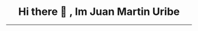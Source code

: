 <h1 align="center">
    <b>Hi there 👋 , Im Juan Martin Uribe</b>
</h1>
<hr />
                                                                    
<!--
**JuanMartinUribe/JuanMartinUribe** is a ✨ _special_ ✨ repository because its `README.md` (this file) appears on your GitHub profile.

Here are some ideas to get you started:

- 🔭 I’m currently working on ...
- 🌱 I’m currently learning ...
- 👯 I’m looking to collaborate on ...
- 🤔 I’m looking for help with ...
- 💬 Ask me about ...
- 📫 How to reach me: ...
- 😄 Pronouns: ...
- ⚡ Fun fact: ...
-->

